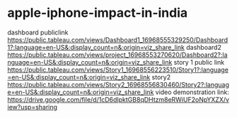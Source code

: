 # apple-iphone-impact-in-india
dashboard publiclink https://public.tableau.com/views/Dashboard1_16968555329250/Dashboard1?:language=en-US&:display_count=n&:origin=viz_share_link
dashboard2  https://public.tableau.com/views/project_16968553270620/Dashboard2?:language=en-US&:display_count=n&:origin=viz_share_link
story 1 public link https://public.tableau.com/views/Story1_16968556223510/Story1?:language=en-US&:display_count=n&:origin=viz_share_link
story2 https://public.tableau.com/views/Story2_16968556830460/Story2?:language=en-US&:display_count=n&:origin=viz_share_link
video demonstration link: https://drive.google.com/file/d/1cD6dIpktGB8qDHtzm8eRWiUF2oNpYXZX/view?usp=sharing
